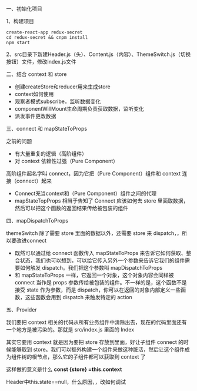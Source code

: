 一、初始化项目

1、构建项目

	create-react-app redux-secret
	cd redux-secret && cnpm install
	npm start

2、src目录下新建Header.js（头）、Content.js（内容）、ThemeSwitch.js（切换按钮）文件，修改index.js文件

二、结合 context 和 store

- 创建createStore和reducer用来生成store
- context如何使用
- 观察者模式subscribe，监听数据变化
- componentWillMount生命周期负责获取数据，监听变化
- 派发事件更改数据
	

三、connect 和 mapStateToProps

之前的问题

- 有大量重复的逻辑（高阶组件）
- 对 context 依赖性过强（Pure Component）

高阶组件起名字叫 connect，因为它把（Pure Component）组件和 context 连接（connect）起来

- Connect充当context和（Pure Component）组件之间的代理
- mapStateTopProps 相当于告知了 Connect 应该如何去 store 里面取数据，然后可以把这个函数的返回结果传给被包装的组件

四、mapDispatchToProps

themeSwitch 除了需要 store 里面的数据以外，还需要 store 来 dispatch，，所以要改进connect

- 既然可以通过给 connect 函数传入 mapStateToProps 来告诉它如何获取、整合状态，我们也可以想到，可以给它传入另外一个参数来告诉它我们的组件需要如何触发 dispatch。我们把这个参数叫 mapDispatchToProps
- 和 mapStateToProps 一样，它返回一个对象，这个对象内容会同样被 connect 当作是 props 参数传给被包装的组件。不一样的是，这个函数不是接受 state 作为参数，而是 dispatch，你可以在返回的对象内部定义一些函数，这些函数会用到 dispatch 来触发特定的 action

五、Provider

我们要把 context 相关的代码从所有业务组件中清除出去，现在的代码里面还有一个地方是被污染的。那就是 src/index.js 里面的 Index

其实它要用 context 就是因为要把 store 存放到里面，好让子组件 connect 的时候能够取到 store。我们可以额外构建一个组件来做这种脏活，然后让这个组件成为组件树的根节点，那么它的子组件都可以获取到 context 了


这样做的意义是什么
**const {store} =this.context**

Header中this.state==null，什么原因，，改如何调试
